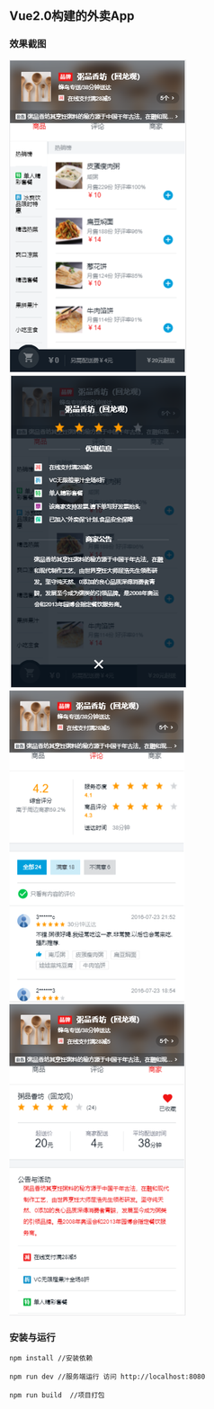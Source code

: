 ## Vue2.0构建的外卖App
### 效果截图
![image](https://github.com/Hutingtang/Vueapp/blob/master/Vuesell/static/img/goods.png?raw=true)
![image](https://github.com/Hutingtang/Vueapp/blob/master/Vuesell/static/img/goods01.png?raw=true)
![image](https://github.com/Hutingtang/Vueapp/blob/master/Vuesell/static/img/ratings.png?raw=true)
![image](https://github.com/Hutingtang/Vueapp/blob/master/Vuesell/static/img/seller.png?raw=true)
### 安装与运行
```
npm install //安装依赖

npm run dev //服务端运行 访问 http://localhost:8080

npm run build  //项目打包 
```
